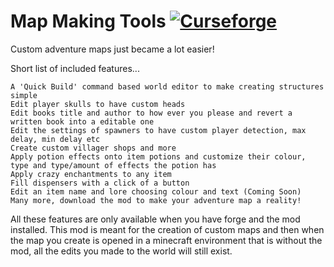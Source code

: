 Map Making Tools [![Curseforge](https://cf.way2muchnoise.eu/versions/For%20MC_273309_all.svg)](https://minecraft.curseforge.com/projects/map-making-tools)
==============

Custom adventure maps just became a lot easier!

Short list of included features...
  
	A 'Quick Build' command based world editor to make creating structures simple
	Edit player skulls to have custom heads
	Edit books title and author to how ever you please and revert a written book into a editable one
	Edit the settings of spawners to have custom player detection, max delay, min delay etc
	Create custom villager shops and more
	Apply potion effects onto item potions and customize their colour, type and type/amount of effects the potion has
	Apply crazy enchantments to any item
	Fill dispensers with a click of a button
	Edit an item name and lore choosing colour and text (Coming Soon)
	Many more, download the mod to make your adventure map a reality!
  
All these features are only available when you have forge and the mod installed. This mod is meant for the creation of custom maps and then when the map you create is opened in a minecraft environment that is without the mod, all the edits you made to the world will still exist.
